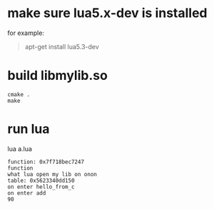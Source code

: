 # make sure lua5.x-dev is installed

for example:

> apt-get install lua5.3-dev

# build libmylib.so
``` shell
cmake .
make
```


# run lua
lua a.lua

``` 
function: 0x7f718bec7247
function
what lua open my lib on onon
table: 0x5623340dd150
on enter hello_from_c
on enter add
90
```

